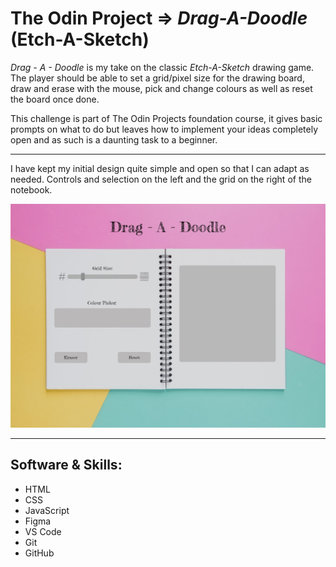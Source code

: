 # **The Odin Project =>** *Drag-A-Doodle* (Etch-A-Sketch)
*Drag - A - Doodle* is my take on the classic *Etch-A-Sketch* drawing game. The player should be able to set a grid/pixel size for the drawing board, draw and erase with the mouse, pick and change colours as well as reset the board once done. 

This challenge is part of The Odin Projects foundation course, it gives basic prompts on what to do but leaves how to implement your ideas completely open and as such is a daunting task to a beginner.

---

I have kept my initial design quite simple and open so that I can adapt as needed. Controls and selection on the left and the grid on the right of the notebook.

![Image](./images/drag-a-doodle.jpg)

---
## Software & Skills:
* HTML
* CSS
* JavaScript
* Figma
* VS Code
* Git
* GitHub
